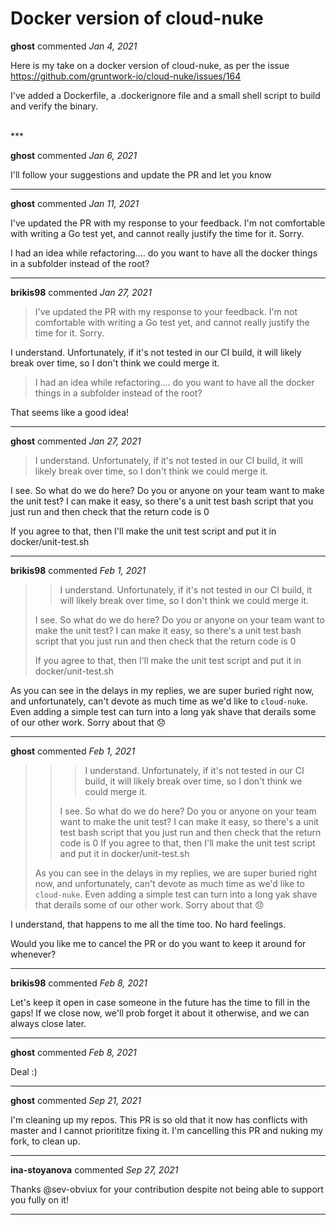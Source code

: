 # Docker version of cloud-nuke

**ghost** commented *Jan 4, 2021*

Here is my take on a docker version of cloud-nuke, as per the issue https://github.com/gruntwork-io/cloud-nuke/issues/164

I've added a Dockerfile, a .dockerignore file and a small shell script to build and verify the binary.


<br />
***


**ghost** commented *Jan 6, 2021*

I'll follow your suggestions and update the PR and let you know
***

**ghost** commented *Jan 11, 2021*

I've updated the PR with my response to your feedback.
I'm not comfortable with writing a Go test yet, and cannot really justify the time for it. Sorry.

I had an idea while refactoring.... do you want to have all the docker things in a subfolder instead of the root?
***

**brikis98** commented *Jan 27, 2021*

> I've updated the PR with my response to your feedback.
> I'm not comfortable with writing a Go test yet, and cannot really justify the time for it. Sorry.

I understand. Unfortunately, if it's not tested in our CI build, it will likely break over time, so I don't think we could merge it.

> I had an idea while refactoring.... do you want to have all the docker things in a subfolder instead of the root?

That seems like a good idea!
***

**ghost** commented *Jan 27, 2021*

> I understand. Unfortunately, if it's not tested in our CI build, it will likely break over time, so I don't think we could merge it.

I see. So what do we do here? Do you or anyone on your team want to make the unit test?
I can make it easy, so there's a unit test bash script that you just run and then check that the return code is 0

If you agree to that, then I'll make the unit test script and put it in docker/unit-test.sh
***

**brikis98** commented *Feb 1, 2021*

> > I understand. Unfortunately, if it's not tested in our CI build, it will likely break over time, so I don't think we could merge it.
> 
> I see. So what do we do here? Do you or anyone on your team want to make the unit test?
> I can make it easy, so there's a unit test bash script that you just run and then check that the return code is 0
> 
> If you agree to that, then I'll make the unit test script and put it in docker/unit-test.sh

As you can see in the delays in my replies, we are super buried right now, and unfortunately, can't devote as much time as we'd like to `cloud-nuke`. Even adding a simple test can turn into a long yak shave that derails some of our other work. Sorry about that 😞 
***

**ghost** commented *Feb 1, 2021*

> > > I understand. Unfortunately, if it's not tested in our CI build, it will likely break over time, so I don't think we could merge it.
> > 
> > 
> > I see. So what do we do here? Do you or anyone on your team want to make the unit test?
> > I can make it easy, so there's a unit test bash script that you just run and then check that the return code is 0
> > If you agree to that, then I'll make the unit test script and put it in docker/unit-test.sh
> 
> As you can see in the delays in my replies, we are super buried right now, and unfortunately, can't devote as much time as we'd like to `cloud-nuke`. Even adding a simple test can turn into a long yak shave that derails some of our other work. Sorry about that 😞

I understand, that happens to me all the time too. No hard feelings.

Would you like me to cancel the PR or do you want to keep it around for whenever?
***

**brikis98** commented *Feb 8, 2021*

Let's keep it open in case someone in the future has the time to fill in the gaps! If we close now, we'll prob forget it about it otherwise, and we can always close later.
***

**ghost** commented *Feb 8, 2021*

Deal :)
***

**ghost** commented *Sep 21, 2021*

I'm cleaning up my repos. This PR is so old that it now has conflicts with master and I cannot priorititze fixing it. I'm cancelling this PR and nuking my fork, to clean up.
***

**ina-stoyanova** commented *Sep 27, 2021*

Thanks @sev-obviux for your contribution despite not being able to support you fully on it! 

***

